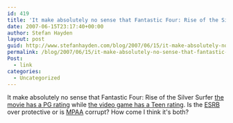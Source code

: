 ```yaml
---
id: 419
title: 'It make absolutely no sense that Fantastic Four: Rise of the Silver Surfer the movie has a PG rating while the video game has a Teen rating. Is the ESRB over protective or is MPAA corrupt? How come I think it&#8217;s both?'
date: 2007-06-15T23:17:40+00:00
author: Stefan Hayden
layout: post
guid: http://www.stefanhayden.com/blog/2007/06/15/it-make-absolutely-no-sense-that-fantastic-four-rise-of-the-silver-surfer-the-movie-has-a-pg-rating-while-the-video-game-has-a-teen-rating-is-the-esrb-over-protective-or-is-mpaa-corrupt-how-come-i-thi/
permalink: /blog/2007/06/15/it-make-absolutely-no-sense-that-fantastic-four-rise-of-the-silver-surfer-the-movie-has-a-pg-rating-while-the-video-game-has-a-teen-rating-is-the-esrb-over-protective-or-is-mpaa-corrupt-how-come-i-thi/
Post:
  - link
categories:
  - Uncategorized
---
```

<p>It make absolutely no sense that Fantastic Four: Rise of the Silver Surfer <a href="http://en.wikipedia.org/wiki/Fantastic_Four:_Rise_of_the_Silver_Surfer">the movie has a PG rating</a> while <a href="http://en.wikipedia.org/wiki/Fantastic_Four:_Rise_of_the_Silver_Surfer_(video_game)">the video game has a Teen rating</a>. Is the <a href="http://www.esrb.org">ESRB</a> over protective or is <a href="http://www.mpaa.org/">MPAA</a> corrupt? How come I think it's both?
</p>
